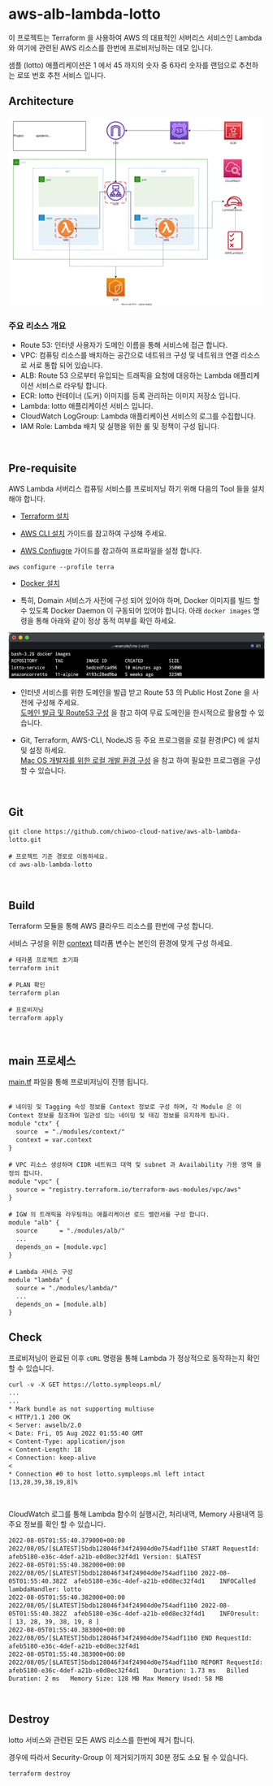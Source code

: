 # aws-alb-lambda-lotto

이 프로젝트는 Terraform 을 사용하여 AWS 의 대표적인 서버리스 서비스인 Lambda 와 여기에 관련된 AWS 리소스를 한번에 프로비저닝하는 데모 입니다.

샘플 (lotto) 애플리케이션은 1 에서 45 까지의 숫자 중 6자리 숫자를 랜덤으로 추천하는 로또 번호 추천 서비스 입니다. 

## Architecture
 
![](architecture.svg)

### 주요 리소스 개요
- Route 53: 인터넷 사용자가 도메인 이름을 통해 서비스에 접근 합니다.
- VPC: 컴퓨팅 리소스를 배치하는 공간으로 네트워크 구성 및 네트워크 연결 리소스로 서로 통합 되어 있습니다.
- ALB: Route 53 으로부터 유입되는 트래픽을 요청에 대응하는 Lambda 애플리케이션 서비스로 라우팅 합니다.
- ECR: lotto 컨테이너 (도커) 이미지를 등록 관리하는 이미지 저장소 입니다.
- Lambda: lotto 애플리케이션 서비스 입니다.
- CloudWatch LogGroup: Lambda 애플리케이션 서비스의 로그를 수집합니다.
- IAM Role: Lambda 배치 및 실행을 위한 롤 및 정책이 구성 됩니다.

<br>

## Pre-requisite

AWS Lambda 서버리스 컴퓨팅 서비스를 프로비저닝 하기 위해 다음의 Tool 들을 설치 해야 합니다.

- [Terraform 설치](https://learn.hashicorp.com/tutorials/terraform/install-cli)

- [AWS CLI 설치](https://docs.aws.amazon.com/ko_kr/cli/latest/userguide/install-cliv2.html) 가이드를 참고하여 구성해 주세요.

- [AWS Confiugre](https://docs.aws.amazon.com/cli/latest/userguide/cli-configure-quickstart.html) 가이드를 참고하여 프로파일을 설정 합니다.  
```
aws configure --profile terra
```

- [Docker 설치](https://docs.docker.com/desktop/mac/install/)


- 특히, Domain 서비스가 사전에 구성 되어 있어야 하며, Docker 이미지를 빌드 할 수 있도록 Docker Daemon 이 구동되어 있어야 합니다.
  아래 `docker images` 명령을 통해 아래와 같이 정상 동적 여부를 확인 하세요.  

![](docker-img.png)

- 인터넷 서비스를 위한 도메인을 발급 받고 Route 53 의 Public Host Zone 을 사전에 구성해 주세요.  
  [도메인 발급 및 Route53 구성](https://symplesims.github.io/devops/route53/acm/hosting/2022/01/11/aws-route53.html) 을 참고 하여 무료 도메인을 한시적으로 활용할 수 있습니다.

- Git, Terraform, AWS-CLI, NodeJS 등 주요 프로그램을 로컬 환경(PC) 에 설치 및 설정 하세요.  
  [Mac OS 개발자를 위한 로컬 개발 환경 구성](https://symplesims.github.io/development/setup/macos/2021/12/02/setup-development-environment-on-macos.html) 을 참고 하여 필요한 프로그램을 구성할 수 있습니다.

<br>

## Git
```
git clone https://github.com/chiwoo-cloud-native/aws-alb-lambda-lotto.git

# 프로젝트 기준 경로로 이동하세요.
cd aws-alb-lambda-lotto
```

<br>

## Build
Terraform 모듈을 통해 AWS 클라우드 리소스를 한번에 구성 합니다.

서비스 구성을 위한 [context](./terraform.tfvars) 테라폼 변수는 본인의 환경에 맞게 구성 하세요.

```
# 테라폼 프로젝트 초기화
terraform init

# PLAN 확인 
terraform plan

# 프로비저닝
terraform apply 
```

<br>


## main 프로세스 

[main.tf](./main.tf) 파일을 통해 프로비저닝이 진행 됩니다. 

```hcl

# 네이밍 및 Tagging 속성 정보를 Context 정보로 구성 하며, 각 Module 은 이 Context 정보를 참조하여 일관성 있는 네이밍 및 태깅 정보를 유지하게 됩니다.  
module "ctx" {
  source  = "./modules/context/"
  context = var.context
}

# VPC 리소스 생성하며 CIDR 네트워크 대역 및 subnet 과 Availability 가용 영역 을 정의 합니다.  
module "vpc" {
  source = "registry.terraform.io/terraform-aws-modules/vpc/aws"
}

# IGW 의 트래픽을 라우팅하는 애플리케이션 로드 밸런서를 구성 합니다. 
module "alb" {
  source      = "./modules/alb/"
  ...
  depends_on = [module.vpc]
}

# Lambda 서비스 구성
module "lambda" {
  source = "./modules/lambda/"
  ...
  depends_on = [module.alb]
}

```


## Check
프로비저닝이 완료된 이후 `cURL` 명령을 통해 Lambda 가 정상적으로 동작하는지 확인 할 수 있습니다.

```
curl -v -X GET https://lotto.sympleops.ml/ 
...
...
* Mark bundle as not supporting multiuse
< HTTP/1.1 200 OK
< Server: awselb/2.0
< Date: Fri, 05 Aug 2022 01:55:40 GMT
< Content-Type: application/json
< Content-Length: 18
< Connection: keep-alive
< 
* Connection #0 to host lotto.sympleops.ml left intact
[13,28,39,38,19,8]%  
```

<br>

CloudWatch 로그를 통해 Lambda 함수의 실행시간, 처리내역, Memory 사용내역 등 주요 정보를 확인 할 수 있습니다.
```
2022-08-05T01:55:40.379000+00:00 2022/08/05/[$LATEST]5bdb128046f34f24904d0e754adf11b0 START RequestId: afeb5180-e36c-4def-a21b-e0d8ec32f4d1 Version: $LATEST
2022-08-05T01:55:40.382000+00:00 2022/08/05/[$LATEST]5bdb128046f34f24904d0e754adf11b0 2022-08-05T01:55:40.382Z	afeb5180-e36c-4def-a21b-e0d8ec32f4d1	INFOCalled lambdaHandler: lotto
2022-08-05T01:55:40.382000+00:00 2022/08/05/[$LATEST]5bdb128046f34f24904d0e754adf11b0 2022-08-05T01:55:40.382Z	afeb5180-e36c-4def-a21b-e0d8ec32f4d1	INFOresult: [ 13, 28, 39, 38, 19, 8 ]
2022-08-05T01:55:40.383000+00:00 2022/08/05/[$LATEST]5bdb128046f34f24904d0e754adf11b0 END RequestId: afeb5180-e36c-4def-a21b-e0d8ec32f4d1
2022-08-05T01:55:40.383000+00:00 2022/08/05/[$LATEST]5bdb128046f34f24904d0e754adf11b0 REPORT RequestId: afeb5180-e36c-4def-a21b-e0d8ec32f4d1	Duration: 1.73 ms	Billed Duration: 2 ms	Memory Size: 128 MB	Max Memory Used: 58 MB
```


<br>


## Destroy

lotto 서비스와 관련된 모든 AWS 리소스를 한번에 제거 합니다.

경우에 따라서 Security-Group 이 제거되기까지 30분 정도 소요 될 수 있습니다.

```
terraform destroy
```
